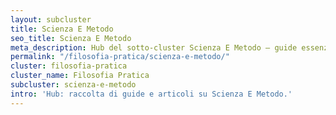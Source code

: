 ```yaml
---
layout: subcluster
title: Scienza E Metodo
seo_title: Scienza E Metodo
meta_description: Hub del sotto-cluster Scienza E Metodo — guide essenziali e articoli.
permalink: "/filosofia-pratica/scienza-e-metodo/"
cluster: filosofia-pratica
cluster_name: Filosofia Pratica
subcluster: scienza-e-metodo
intro: 'Hub: raccolta di guide e articoli su Scienza E Metodo.'
---
```


